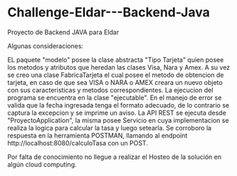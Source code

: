 # Challenge-Eldar---Backend-Java
Proyecto de Backend JAVA para Eldar

Algunas consideraciones:

EL paquete "modelo" posee la clase abstracta "Tipo Tarjeta" quien posee los metodos y atributos que heredan las clases Visa, Nara y Amex. A su vez se creo una clase FabricaTarjeta el cual posee el metodo de obtencion de tarjeta, en caso de que sea VISA o NARA o AMEX creara un nuevo objeto con sus caracteristicas y metodos correspondientes. La ejecucion del programa se encuentra en la clase "ejecutable". 
En el manejo de error se valida que la fecha ingresada tenga el formato adecuado, de lo contrario se captura la excepcion y se imprime un aviso. 
La API REST se ejecuta desde "ProyectoApplication", la misma posee Servicio en cuya implementacion se realiza la logica para calcular la tasa y luego setearla. 
Se corroboro la respuesta en la herramienta POSTMAN, llamando al endpoint http://localhost:8080/calculoTasa con un POST.

Por falta de conocimiento no llegue a realizar el Hosteo de la solución en algún cloud computing.





